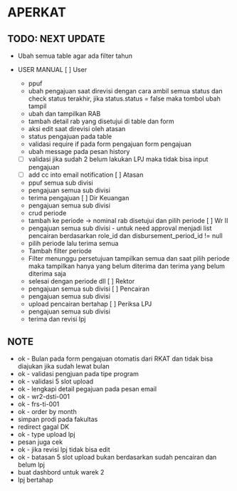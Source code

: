 # APERKAT

## TODO: NEXT UPDATE
- Ubah semua table agar ada filter tahun 

- USER MANUAL
[ ] User
    - ppuf
    - ubah pengajuan saat direvisi dengan cara ambil semua status dan check status terakhir, jika status.status = false maka tombol ubah tampil
    - ubah dan tampilkan RAB
    - tambah detail rab yang disetujui di table dan form
    - aksi edit saat direvisi oleh atasan
    - status pengajuan pada table
    - validasi require if pada form pengajuan form pengajuan
    - ubah message pada pesan history 
    - [ ] validasi jika sudah 2 belum lakukan LPJ maka tidak bisa input pengajuan
    - [ ] add cc into email notification
[ ] Atasan
    - ppuf semua sub divisi
    - pengajuan semua sub divisi
    - terima pengajuan
[ ] Dir Keuangan
    - pengajuan semua sub divisi
    - crud periode
    - tambah ke periode -> nominal rab disetujui dan pilih periode
[ ] Wr II
    - pengajuan semua sub divisi - untuk need approval menjadi list pencairan berdasarkan role_id dan disbursement_period_id != null
    - pilih periode lalu terima semua
    - Tambah filter periode
    - Filter menunggu persetujuan tampilkan semua dan saat pilih periode maka tampilkan hanya yang belum diterima dan terima yang belum diterima saja
    - selesai dengan periode dll
[ ] Rektor 
    - pengajuan semua sub divisi
[ ] Pencairan
    - pengajuan semua sub divisi
    - upload pencairan bertahap
[ ] Periksa LPJ
    - pengajuan semua sub divisi
    - terima dan revisi lpj
    
## NOTE
- ok - Bulan pada form pengajuan otomatis dari RKAT dan tidak bisa diajukan jika sudah lewat bulan
- ok - validasi pengjuan pada tipe program
- ok - validasi 5 slot upload
- ok - lengkapi detail pegajuan pada pesan email
- ok - wr2-dsti-001
- ok - frs-ti-001
- ok - order by month
- simpan prodi pada fakultas
- redirect gagal DK
- ok - type upload lpj
- pesan juga cek
- ok - jika revisi lpj tidak bisa edit     
- ok - batasan 5 slot upload bukan berdasarkan sudah pencairan dan belum lpj 
- buat dashbord untuk warek 2
- lpj bertahap